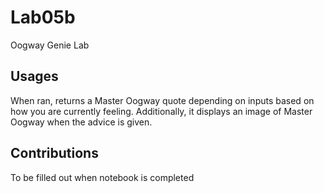 # Lab05b

Oogway Genie Lab

## Usages

When ran, returns a Master Oogway quote depending on inputs based on how you are currently feeling. Additionally, it displays an image of Master Oogway when the advice is given. 

## Contributions

To be filled out when notebook is completed

